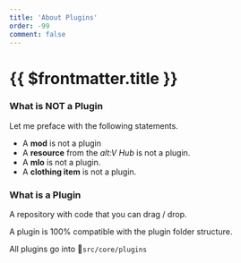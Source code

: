 ```yaml
---
title: 'About Plugins'
order: -99
comment: false
---
```


# {{ $frontmatter.title }}

### What is NOT a Plugin

Let me preface with the following statements.

* A **mod** is not a plugin
* A **resource** from the _alt:V Hub_ is not a plugin.
* A **mlo** is not a plugin.
* A **clothing item** is not a plugin.

### What is a Plugin

A repository with code that you can drag / drop.

A plugin is 100% compatible with the plugin folder structure.

All plugins go into 📁`src/core/plugins`

